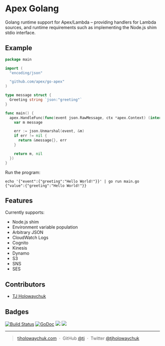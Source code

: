 
# Apex Golang

Golang runtime support for Apex/Lambda – providing handlers for Lambda sources, and runtime requirements such as implementing the Node.js shim stdio interface.

## Example

```go
package main

import (
  "encoding/json"

  "github.com/apex/go-apex"
)

type message struct {
  Greeting string `json:"greeting"`
}

func main() {
  apex.HandleFunc(func(event json.RawMessage, ctx *apex.Context) (interface{}, error) {
    var m message

    err := json.Unmarshal(event, &m)
    if err != nil {
      return &message{}, err
    }

    return m, nil
  })
}
```

Run the program:

```
echo '{"event":{"greeting":"Hello World!"}}' | go run main.go
{"value":{"greeting":"Hello World!"}}
```

## Features

Currently supports:

- Node.js shim
- Environment variable population
- Arbitrary JSON
- CloudWatch Logs
- Cognito
- Kinesis
- Dynamo
- S3
- SNS
- SES

## Contributors

- [TJ Holowaychuk](https://github.com/tj)

## Badges

[![Build Status](https://semaphoreci.com/api/v1/projects/66c27cb2-5e00-469e-bfa0-b577cac48053/675168/badge.svg)](https://semaphoreci.com/tj/go-apex)
[![GoDoc](https://godoc.org/github.com/apex/go-apex?status.svg)](https://godoc.org/github.com/apex/go-apex)
![](https://img.shields.io/badge/license-MIT-blue.svg)
![](https://img.shields.io/badge/status-stable-green.svg)

---

> [tjholowaychuk.com](http://tjholowaychuk.com) &nbsp;&middot;&nbsp;
> GitHub [@tj](https://github.com/tj) &nbsp;&middot;&nbsp;
> Twitter [@tjholowaychuk](https://twitter.com/tjholowaychuk)
